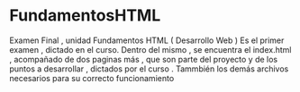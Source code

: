 # FundamentosHTML
Examen Final , unidad Fundamentos HTML ( Desarrollo Web )
Es el primer examen , dictado en el curso. Dentro del mismo , se encuentra el index.html , acompañado de dos paginas más , que son parte del proyecto y de los puntos a desarrollar , dictados por el curso . Tammbién los demás archivos necesarios para su correcto funcionamiento
